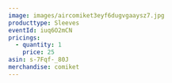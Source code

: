 ```yaml
---
image: images/aircomiket3eyf6dugvgaaysz7.jpg
producttype: Sleeves
eventId: iuq6O2mCN
pricings:
  - quantity: 1
    price: 25
asin: s-7Fqf-_80J
merchandise: comiket
---
```


